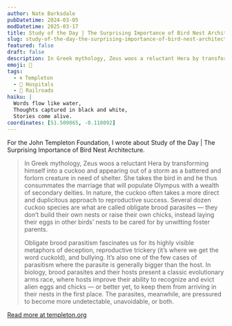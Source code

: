 ```yaml
---
author: Nate Barksdale
pubDatetime: 2024-03-05
modDatetime: 2025-03-17
title: Study of the Day | The Surprising Importance of Bird Nest Architecture
slug: study-of-the-day-the-surprising-importance-of-bird-nest-architecture
featured: false
draft: false
description: In Greek mythology, Zeus woos a reluctant Hera by transforming himself into a cuckoo and appearing out of a storm as a battered and forlorn creature in need of ...
emoji: 📝
tags:
  - 🌀 Templeton
  - 🏥 Hospitals
  - 🚂 Railroads
haiku: |
  Words flow like water,
  Thoughts captured in black and white,
  Stories come alive.
coordinates: [51.509865, -0.118092]
---
```


For the John Templeton Foundation, I wrote about Study of the Day | The Surprising Importance of Bird Nest Architecture.

> In Greek mythology, Zeus woos a reluctant Hera by transforming himself into a cuckoo and appearing out of a storm as a battered and forlorn creature in need of shelter. She takes the bird in and he thus consummates the marriage that will populate Olympus with a wealth of secondary deities. In nature, the cuckoo often takes a more direct and duplicitous approach to reproductive success. Several dozen cuckoo species are what are called obligate brood parasites — they don’t build their own nests or raise their own chicks, instead laying their eggs in other birds’ nests to be cared for by unwitting foster parents.
>
> Obligate brood parasitism fascinates us for its highly visible metaphors of deception, reproductive trickery (it’s where we get the word cuckold), and bullying. It’s also one of the few cases of parasitism where the parasite is generally bigger than the host. In biology, brood parasites and their hosts present a classic evolutionary arms race, where hosts improve their ability to recognize and evict alien eggs and chicks — or better yet, to keep them from arriving in their nests in the first place. The parasites, meanwhile, are pressured to become more undetectable, unavoidable, or both.

[Read more at templeton.org](https://www.templeton.org/news/the-surprising-importance-of-bird-nest-architecture)
